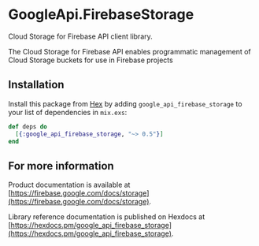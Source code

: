 # GoogleApi.FirebaseStorage

Cloud Storage for Firebase API client library.

The Cloud Storage for Firebase API enables programmatic management of Cloud Storage buckets for use in Firebase projects

## Installation

Install this package from [Hex](https://hex.pm) by adding
`google_api_firebase_storage` to your list of dependencies in `mix.exs`:

```elixir
def deps do
  [{:google_api_firebase_storage, "~> 0.5"}]
end
```

## For more information

Product documentation is available at [https://firebase.google.com/docs/storage](https://firebase.google.com/docs/storage).

Library reference documentation is published on Hexdocs at
[https://hexdocs.pm/google_api_firebase_storage](https://hexdocs.pm/google_api_firebase_storage).
